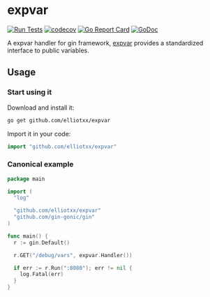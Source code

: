 # expvar

[![Run Tests](https://github.com/elliotxx/expvar/actions/workflows/go.yml/badge.svg?branch=master)](https://github.com/elliotxx/expvar/actions/workflows/go.yml)
[![codecov](https://codecov.io/gh/elliotxx/expvar/branch/master/graph/badge.svg)](https://codecov.io/gh/elliotxx/expvar)
[![Go Report Card](https://goreportcard.com/badge/github.com/elliotxx/expvar)](https://goreportcard.com/report/github.com/elliotxx/expvar)
[![GoDoc](https://godoc.org/github.com/elliotxx/expvar?status.svg)](https://godoc.org/github.com/elliotxx/expvar)

A expvar handler for gin framework, [expvar](https://golang.org/pkg/expvar/) provides a standardized interface to public variables.

## Usage

### Start using it

Download and install it:

```sh
go get github.com/elliotxx/expvar
```

Import it in your code:

```go
import "github.com/elliotxx/expvar"
```

### Canonical example

```go
package main

import (
  "log"

  "github.com/elliotxx/expvar"
  "github.com/gin-gonic/gin"
)

func main() {
  r := gin.Default()

  r.GET("/debug/vars", expvar.Handler())

  if err := r.Run(":8080"); err != nil {
    log.Fatal(err)
  }
}
```
